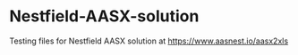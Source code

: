 # Nestfield-AASX-solution
Testing files for Nestfield AASX solution at https://www.aasnest.io/aasx2xls
